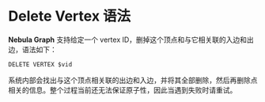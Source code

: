 # Delete Vertex 语法

**Nebula Graph** 支持给定一个 vertex ID，删掉这个顶点和与它相关联的入边和出边，语法如下：

```ngql
DELETE VERTEX $vid
```

系统内部会找出与这个顶点相关联的出边和入边，并将其全部删除，然后再删除点相关的信息。整个过程当前还无法保证原子性，因此当遇到失败时请重试。
